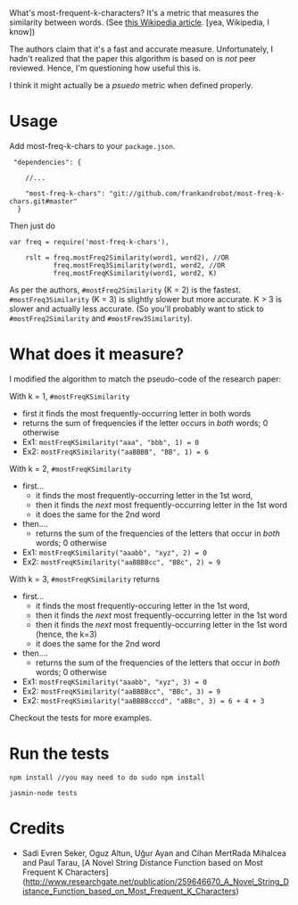 What's most-frequent-k-characters? It's a metric that measures the similarity between words.
(See [this Wikipedia article](http://en.wikipedia.org/wiki/String_metric). [yea, Wikipedia,
I know])

The authors claim that it's a fast and accurate measure. Unfortunately,
I hadn't realized that the paper this algorithm is based on is *not* peer reviewed.
Hence, I'm questioning how useful this is.

I think it might actually be a *psuedo* metric when defined properly.

# Usage

Add most-freq-k-chars to your `package.json`.

```
 "dependencies": {

    //...

    "most-freq-k-chars": "git://github.com/frankandrobot/most-freq-k-chars.git#master"
  }
```

Then just do

```
var freq = require('most-freq-k-chars'),

    rslt = freq.mostFreq2Similarity(word1, word2), //OR
           freq.mostFreq3Similarity(word1, word2, //OR
           freq.mostFreqKSimilarity(word1, word2, K)
```

As per the authors, `#mostFreq2Similarity` (K = 2) is the fastest. `#mostFreq3Similarity` (K = 3)
is slightly slower but more accurate. K > 3 is slower and actually less accurate. (So you'll
probably want to stick to `#mostFreq2Similarity` and `#mostFrew3Similarity`).

# What does it measure?

I modified the algorithm to match the pseudo-code of the research paper:

With k = 1, `#mostFreqKSimilarity`
  - first it finds the most frequently-occurring letter in both words
  - returns the sum of frequencies if the letter occurs in *both* words; 0 otherwise
  - Ex1: `mostFreqKSimilarity("aaa", "bbb", 1) = 0`
  - Ex2: `mostFreqKSimilarity("aaBBBB", "BB", 1) = 6`

With k = 2, `#mostFreqKSimilarity`
  - first...
    - it finds the most frequently-occurring letter in the 1st word,
    - then it finds the *next* most frequently-occurring letter in the 1st word
    - it does the same for the 2nd word
  - then....
    - returns the sum of the frequencies of the letters that occur in *both* words; 0 otherwise
  - Ex1: `mostFreqKSimilarity("aaabb", "xyz", 2) = 0`
  - Ex2: `mostFreqKSimilarity("aaBBBBcc", "BBc", 2) = 9`

With k = 3, `#mostFreqKSimilarity` returns
  - first...
    - it finds the most frequently-occuring letter in the 1st word,
    - then it finds the *next* most frequently-occurring letter in the 1st word
    - then it finds the *next* most frequently-occurring letter in the 1st word (hence, the k=3)
    - it does the same for the 2nd word
  - then....
    - returns the sum of the frequencies of the letters that occur in *both* words; 0 otherwise
  - Ex1: `mostFreqKSimilarity("aaabb", "xyz", 3) = 0`
  - Ex2: `mostFreqKSimilarity("aaBBBBcc", "BBc", 3) = 9`
  - Ex2: `mostFreqKSimilarity("aaBBBBcccd", "aBBc", 3) = 6 + 4 + 3`

Checkout the tests for more examples.

# Run the tests

```
npm install //you may need to do sudo npm install

jasmin-node tests
```

# Credits

- Sadi Evren Seker, Oguz Altun, Uğur Ayan and Cihan MertRada Mihalcea and Paul Tarau,
  [A Novel String Distance Function based on Most Frequent K Characters]
  (http://www.researchgate.net/publication/259646670_A_Novel_String_Distance_Function_based_on_Most_Frequent_K_Characters)

